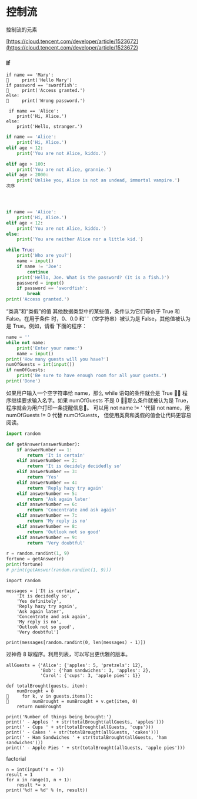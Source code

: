 # 控制流

控制流的元素

[https://cloud.tencent.com/developer/article/1523672](https://cloud.tencent.com/developer/article/1523672)

### If

```text
if name == 'Mary': 
     print('Hello Mary') 
if password == 'swordfish': 
     print('Access granted.') 
else: 
     print('Wrong password.') 

 if name == 'Alice': 
    print('Hi, Alice.') 
else: 
    print('Hello, stranger.')
```

```python
if name == 'Alice': 
    print('Hi, Alice.') 
elif age < 12: 
    print('You are not Alice, kiddo.') 

elif age > 100: 
    print('You are not Alice, grannie.') 
elif age > 2000: 
    print('Unlike you, Alice is not an undead, immortal vampire.') 
次序




if name == 'Alice': 
    print('Hi, Alice.') 
elif age < 12: 
    print('You are not Alice, kiddo.') 
else: 
    print('You are neither Alice nor a little kid.')
```

```python
while True: 
    print('Who are you?') 
    name = input() 
    if name != 'Joe': 
        continue 
    print('Hello, Joe. What is the password? (It is a fish.)') 
    password = input() 
    if password == 'swordfish': 
        break 
print('Access granted.')
```

“类真”和“类假”的值 其他数据类型中的某些值，条件认为它们等价于 True 和 False。在用于条件 时，0、0.0 和' '（空字符串）被认为是 False，其他值被认为是 True。例如，请看 下面的程序：

```python
name = '' 
while not name:
    print('Enter your name:') 
    name = input() 
print('How many guests will you have?') 
numOfGuests = int(input()) 
if numOfGuests:
    print('Be sure to have enough room for all your guests.')
print('Done')
```

如果用户输入一个空字符串给 name，那么 while 语句的条件就会是 True ， 程序继续要求输入名字。如果 numOfGuests 不是 0 ，那么条件就被认为是 True， 程序就会为用户打印一条提醒信息。 可以用 not name != ' '代替 not name，用 numOfGuests != 0 代替 numOfGuests， 但使用类真和类假的值会让代码更容易阅读。

```python
import random

def getAnswer(answerNumber):
    if answerNumber == 1:
        return 'It is certain'
    elif answerNumber == 2:
        return 'It is decidely decidedly so'
    elif answerNumber == 3:
        return 'Yes'
    elif answerNumber == 4:
        return 'Reply hazy try again'
    elif answerNumber == 5:
        return 'Ask again later'
    elif answerNumber == 6:
        return 'Concentrate and ask again'
    elif answerNumber == 7:
        return 'My reply is no'
    elif answerNumber == 8:
        return 'Outlook not so good'
    elif answerNumber == 9:
        return 'Very doubtful'

r = random.randint(1, 9)
fortune = getAnswer(r)
print(fortune)
# print(getAnswer(random.randint(1, 9)))
```

```text
import random

messages = ['It is certain',
    'It is decidedly so',
    'Yes definitely',
    'Reply hazy try again',
    'Ask again later',
    'Concentrate and ask again',
    'My reply is no',
    'Outlook not so good',
    'Very doubtful']

print(messages[random.randint(0, len(messages) - 1)])
```

过神奇 8 球程序。利用列表，可以写出更优雅的版本。

```text
allGuests = {'Alice': {'apples': 5, 'pretzels': 12}, 
             'Bob': {'ham sandwiches': 3, 'apples': 2}, 
             'Carol': {'cups': 3, 'apple pies': 1}} 

def totalBrought(guests, item): 
    numBrought = 0 
     for k, v in guests.items(): 
         numBrought = numBrought + v.get(item, 0) 
    return numBrought 

print('Number of things being brought:') 
print(' - Apples ' + str(totalBrought(allGuests, 'apples'))) 
print(' - Cups ' + str(totalBrought(allGuests, 'cups'))) 
print(' - Cakes ' + str(totalBrought(allGuests, 'cakes'))) 
print(' - Ham Sandwiches ' + str(totalBrought(allGuests, 'ham sandwiches'))) 
print(' - Apple Pies ' + str(totalBrought(allGuests, 'apple pies')))
```

factorial

```text
n = int(input('n = '))
result = 1
for x in range(1, n + 1):
    result *= x
print('%d! = %d' % (n, result))
```

